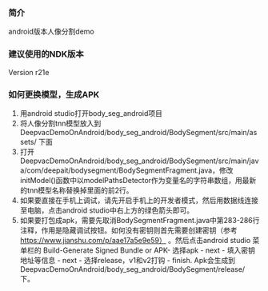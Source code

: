 ### 简介
android版本人像分割demo</br>

### 建议使用的NDK版本

Version r21e


###  如何更换模型，生成APK

1. 用android studio打开body_seg_android项目
2. 将人像分割tnn模型放入到 DeepvacDemoOnAndroid/body_seg_android/BodySegment/src/main/assets/ 下面
3. 打开 DeepvacDemoOnAndroid/body_seg_android/BodySegment/src/main/java/com/deepait/bodysegment/BodySegmentFragment.java，修改initModel()函数中以modelPathsDetector作为变量名的字符串数组，用最新的tnn模型名称替换掉里面的前2行。
4. 如果要直接在手机上调试，请先开启手机上的开发者模式，然后用数据线连接至电脑，点击android studio中右上方的绿色箭头即可。
5. 如果要打包成apk，需要先取消BodySegmentFragment.java中第283-286行注释，作用是隐藏调试按钮。如何没有密钥则首先需要创建密钥（参考 https://www.jianshu.com/p/aae17a5e9e59） 。然后点击android studio 菜单栏的 Build-Generate Signed Bundle or APK- 选择apk - next - 填入密钥地址等信息 - next - 选择release，v1和v2打钩 - finish. Apk会生成到 DeepvacDemoOnAndroid/body_seg_android/BodySegment/release/ 下。